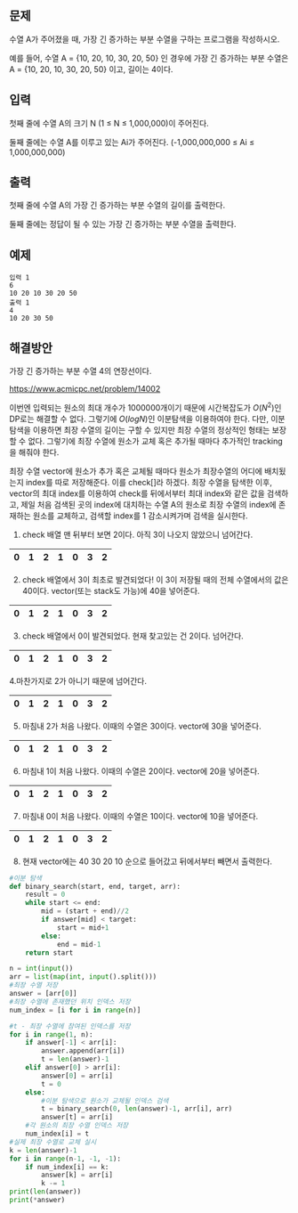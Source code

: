 ## 문제
수열 A가 주어졌을 때, 가장 긴 증가하는 부분 수열을 구하는 프로그램을 작성하시오.

예를 들어, 수열 A = {10, 20, 10, 30, 20, 50} 인 경우에 가장 긴 증가하는 부분 수열은 A = {10, 20, 10, 30, 20, 50} 이고, 길이는 4이다.

## 입력
첫째 줄에 수열 A의 크기 N (1 ≤ N ≤ 1,000,000)이 주어진다.

둘째 줄에는 수열 A를 이루고 있는 Ai가 주어진다. (-1,000,000,000 ≤ Ai ≤ 1,000,000,000)

## 출력
첫째 줄에 수열 A의 가장 긴 증가하는 부분 수열의 길이를 출력한다.

둘째 줄에는 정답이 될 수 있는 가장 긴 증가하는 부분 수열을 출력한다.

## 예제 
```
입력 1 
6
10 20 10 30 20 50
출력 1 
4
10 20 30 50
```

## 해결방안

가장 긴 증가하는 부분 수열 4의 연장선이다.

https://www.acmicpc.net/problem/14002

이번엔 입력되는 원소의 최대 개수가 1000000개이기 때문에 시간복잡도가 $O(N^2)$인 DP로는 해결할 수 없다. 그렇기에 $O(logN)$인 이분탐색을 이용하여야 한다.
다만, 이분탐색을 이용하면 최장 수열의 길이는 구할 수 있지만 최장 수열의 정상적인 형태는 보장할 수 없다. 그렇기에 최장 수열에 원소가 교체 혹은 추가될 때마다 추가적인 tracking을 해줘야 한다.


최장 수열 vector에 원소가 추가 혹은 교체될 때마다 원소가 최장수열의 어디에 배치됬는지 index를 따로 저장해준다. 이를 check[]라 하겠다.
최장 수열을 탐색한 이후, vector의 최대 index를 이용하여 check를 뒤에서부터 최대 index와 같은 값을 검색하고, 제일 처음 검색된 곳의 index에 대치하는 수열 A의 원소로 최장 수열의 index에 존재하는 원소를 교체하고, 검색할 index를 1 감소시켜가며 검색을 실시한다.

1. check 배열 맨 뒤부터 보면 2이다. 아직 3이 나오지 않았으니 넘어간다.

|   0   |   1   |   2   |   1   |   0   |   3   | **2** |
| ----- | ----- | ----- | ----- | ----- | ----- | ----- |

2. check 배열에서 3이 최초로 발견되었다! 이 3이 저장될 때의 전체 수열에서의 값은 40이다. vector(또는 stack도 가능)에 40을 넣어준다.

|   0   |   1   |   2   |   1   |   0   | **3** |   2   |
| ----- | ----- | ----- | ----- | ----- | ----- | ----- |

3. check 배열에서 0이 발견되었다. 현재 찾고있는 건 2이다. 넘어간다.

|   0   |   1   |   2   |   1   | **0** |   3   |   2   |
| ----- | ----- | ----- | ----- | ----- | ----- | ----- |

4.마찬가지로 2가 아니기 때문에 넘어간다.

|   0   |   1   |   2   | **1** |   0   |   3   |   2   |
| ----- | ----- | ----- | ----- | ----- | ----- | ----- |


5. 마침내 2가 처음 나왔다. 이때의 수열은 30이다. vector에 30을 넣어준다.

|   0   |   1   | **2** |   1   |   0   |   3   |   2   |
| ----- | ----- | ----- | ----- | ----- | ----- | ----- |

6. 마침내 1이 처음 나왔다. 이때의 수열은 20이다. vector에 20을 넣어준다.

|   0   | **1** |   2   |   1   |   0   |   3   |   2   |
| ----- | ----- | ----- | ----- | ----- | ----- | ----- |

7. 마침내 0이 처음 나왔다. 이때의 수열은 10이다. vector에 10을 넣어준다.

| **0** |   1   |   2   |   1   |   0   |   3   |   2   |
| ----- | ----- | ----- | ----- | ----- | ----- | ----- |

8. 현재 vector에는 40 30 20 10 순으로 들어갔고 뒤에서부터 빼면서 출력한다.


```python
#이분 탐색
def binary_search(start, end, target, arr):
    result = 0
    while start <= end:
        mid = (start + end)//2
        if answer[mid] < target:
            start = mid+1
        else:
            end = mid-1
    return start

n = int(input())
arr = list(map(int, input().split()))
#최장 수열 저장
answer = [arr[0]]
#최장 수열에 존재했던 위치 인덱스 저장
num_index = [i for i in range(n)]

#t - 최장 수열에 참여된 인덱스를 저장
for i in range(1, n):
    if answer[-1] < arr[i]:
        answer.append(arr[i])
        t = len(answer)-1
    elif answer[0] > arr[i]:
        answer[0] = arr[i]
        t = 0
    else:
        #이분 탐색으로 원소가 교체될 인덱스 검색
        t = binary_search(0, len(answer)-1, arr[i], arr)
        answer[t] = arr[i]
    #각 원소의 최장 수열 인덱스 저장
    num_index[i] = t
#실제 최장 수열로 교체 실시
k = len(answer)-1
for i in range(n-1, -1, -1):
    if num_index[i] == k:
        answer[k] = arr[i]
        k -= 1
print(len(answer))
print(*answer)
```
